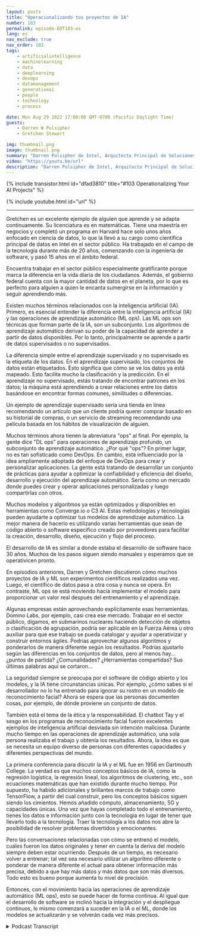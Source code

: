 ```yaml
---
layout: posts
title: "Operacionalizando tus proyectos de IA"
number: 103
permalink: episode-EDT103-es
lang: es
nav_exclude: true
nav_order: 103
tags:
    - artificialintelligence
    - machinelearning
    - data
    - deeplearning
    - devops
    - datamanagement
    - generativeai
    - people
    - technology
    - process

date: Mon Aug 29 2022 17:00:00 GMT-0700 (Pacific Daylight Time)
guests:
    - Darren W Pulsipher
    - Gretchen Stewart

img: thumbnail.png
image: thumbnail.png
summary: "Darren Pulsipher de Intel, Arquitecto Principal de Soluciones en el Sector Público, y Gretchen Stewart, Científica Principal de Datos en el Sector Público, discuten la operativización de proyectos de IA."
video: "https://youtu.be/url"
description: "Darren Pulsipher de Intel, Arquitecto Principal de Soluciones en el Sector Público, y Gretchen Stewart, Científica Principal de Datos en el Sector Público, discuten la operativización de proyectos de IA."
---
```


<div>
{% include transistor.html id="dfad3810" title="#103 Operationalizing Your AI Projects" %}

{% include youtube.html id="url" %}
</div>

---

Gretchen es un excelente ejemplo de alguien que aprende y se adapta continuamente. Su licenciatura es en matemáticas. Tiene una maestría en negocios y completó un programa en Harvard hace solo unos años enfocado en ciencia de datos, lo que la llevó a su cargo como científica principal de datos en Intel en el sector público. Ha trabajado en el campo de la tecnología durante más de 20 años, comenzando con la ingeniería de software, y pasó 15 años en el ámbito federal.

Encuentra trabajar en el sector público especialmente gratificante porque marca la diferencia en la vida diaria de los ciudadanos. Además, el gobierno federal cuenta con la mayor cantidad de datos en el planeta, por lo que es perfecto para alguien a quien le encanta sumergirse en la información y seguir aprendiendo más.

Existen muchos términos relacionados con la inteligencia artificial (IA). Primero, es esencial entender la diferencia entre la inteligencia artificial (IA) y las operaciones de aprendizaje automático (ML ops). Las ML ops son técnicas que forman parte de la IA, son un subconjunto. Los algoritmos de aprendizaje automático derivan su poder de la capacidad de aprender a partir de datos disponibles. Por lo tanto, principalmente se aprende a partir de datos supervisados ​​o no supervisados.

La diferencia simple entre el aprendizaje supervisado y no supervisado es la etiqueta de los datos. En el aprendizaje supervisado, los conjuntos de datos están etiquetados. Esto significa que cómo se ve los datos ya está mapeado. Esto facilita mucho la clasificación y la predicción. En el aprendizaje no supervisado, estás tratando de encontrar patrones en los datos; la máquina está aprendiendo a crear relaciones entre los datos basándose en encontrar formas comunes, similitudes o diferencias.

Un ejemplo de aprendizaje supervisado sería una tienda en línea recomendando un artículo que un cliente podría querer comprar basado en su historial de compras, o un servicio de streaming recomendando una película basada en los hábitos de visualización de alguien.

Muchos términos ahora tienen la abreviatura "ops" al final. Por ejemplo, la gente dice "DL ops" para operaciones de aprendizaje profundo, un subconjunto de aprendizaje automático. ¿Por qué "ops"? En primer lugar, no es tan sofisticado como DevOps. En cambio, está influenciado por la idea ampliamente adoptada del enfoque de DevOps para crear y personalizar aplicaciones. La gente está tratando de desarrollar un conjunto de prácticas para ayudar a optimizar la confiabilidad y eficiencia del diseño, desarrollo y ejecución del aprendizaje automático. Sería como un mercado donde puedes crear y operar aplicaciones personalizadas y luego compartirlas con otros.

Muchos modelos y algoritmos ya están optimizados y disponibles en herramientas como Converge.io o C3 AI. Estas metodologías y tecnologías pueden ayudarte a optimizar tus modelos de aprendizaje automático. La mejor manera de hacerlo es utilizando varias herramientas que sean de código abierto o software específico creado por proveedores para facilitar la creación, desarrollo, diseño, ejecución y flujo del proceso.

El desarrollo de IA es similar a donde estaba el desarrollo de software hace 30 años. Muchos de los pasos siguen siendo manuales y esperamos que se operativicen pronto.

En episodios anteriores, Darren y Gretchen discutieron cómo muchos proyectos de IA y ML son experimentos científicos realizados una vez. Luego, el científico de datos pasa a otra cosa y nunca se opera. En contraste, ML ops se está moviendo hacia implementar el modelo para proporcionar un valor real después del entrenamiento y el aprendizaje.

Algunas empresas están aprovechando explícitamente esas herramientas. Domino Labs, por ejemplo, casi crea ese mercado. Trabajar en el sector público, digamos, en submarinos nucleares haciendo detección de objetos o clasificación de agrupación, podría ser aplicable en la Fuerza Aérea u otro auxiliar para que ese trabajo se pueda catalogar y ayudar a operativizar y construir entornos ágiles. Podrías aprovechar algunos algoritmos y ponderarlos de manera diferente según los resultados. Podrías ajustarlo según las diferencias en los conjuntos de datos, pero al menos hay... ¿puntos de partida? ¿Comunalidades? ¿Herramientas compartidas? Sus últimas palabras aquí se cortaron...

La seguridad siempre se preocupa por el software de código abierto y los modelos, y la IA tiene circunstancias únicas. Por ejemplo, ¿cómo sabes si el desarrollador no lo ha entrenado para ignorar su rostro en un modelo de reconocimiento facial? Ahora se espera que las personas documenten cosas, por ejemplo, de dónde proviene un conjunto de datos.

También está el tema de la ética y la responsabilidad. El chatbot Tay y el sesgo en los programas de reconocimiento facial fueron excelentes ejemplos de inteligencia artificial desviada sin intención maliciosa. Durante mucho tiempo en las operaciones de aprendizaje automático, una sola persona realizaba el trabajo y obtenía los resultados. Ahora, la idea es que se necesita un equipo diverso de personas con diferentes capacidades y diferentes perspectivas del mundo.

La primera conferencia para discutir la IA y el ML fue en 1956 en Dartmouth College. La verdad es que muchos conceptos básicos de IA, como la regresión logística, la regresión lineal, los algoritmos de clustering, etc., son ecuaciones matemáticas que han existido durante mucho tiempo. Por supuesto, ha habido adicionales y brillantes marcos de trabajo como TensorFlow, a partir del cual construir, pero los conceptos básicos siguen siendo los cimientos. Hemos añadido cómputo, almacenamiento, 5G y capacidades únicas. Una vez que hayas completado todo el entrenamiento, tienes los datos e información junto con la tecnología en lugar de tener que llevarlo todo a la tecnología. Traer la tecnología a los datos nos abre la posibilidad de resolver problemas divertidos y emocionantes.

Pero las conversaciones relacionadas con cómo se entrenó el modelo, cuáles fueron los datos originales y tener en cuenta la deriva del modelo siempre deben estar ocurriendo. Después de un tiempo, es necesario volver a entrenar; tal vez sea necesario utilizar un algoritmo diferente o ponderar de manera diferente el actual para obtener información más precisa, debido a que hay más datos y más datos que son más diversos. Todo esto es bueno porque aumenta tu nivel de precisión.

Entonces, con el movimiento hacia las operaciones de aprendizaje automático (ML ops), esto se puede hacer de forma continua. Al igual que el desarrollo de software se inclinó hacia la integración y el despliegue continuos, lo mismo comenzará a suceder en la IA o el ML, donde los modelos se actualizarán y se volverán cada vez más precisos.



<details>
<summary> Podcast Transcript </summary>

<p></p>

</details>
